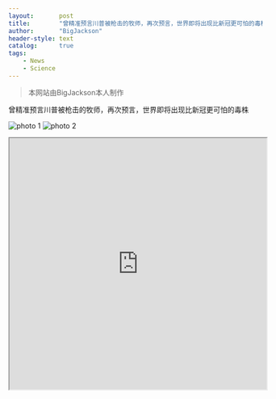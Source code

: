 ```yaml
---
layout:       post
title:        "曾精准预言川普被枪击的牧师，再次预言，世界即将出现比新冠更可怕的毒株"
author:       "BigJackson"
header-style: text
catalog:      true
tags:
    - News
    - Science
---
```


>本网站由BigJackson本人制作

曾精准预言川普被枪击的牧师，再次预言，世界即将出现比新冠更可怕的毒株

![photo 1](https://bigjackson.us.kg/img/24-11-15-1.png "photo 1")
![photo 2](https://bigjackson.us.kg/img/24-11-15-2.png "photo 2")
<iframe height=498 width=510 src="https://bigjackson.us.kg/img/24-11-15.mp4">

****

— BigJackson 哔哩哔哩知名UP主 喜欢高科技产品。[B站主页](https://b23.tv/F3Lr8Pu)